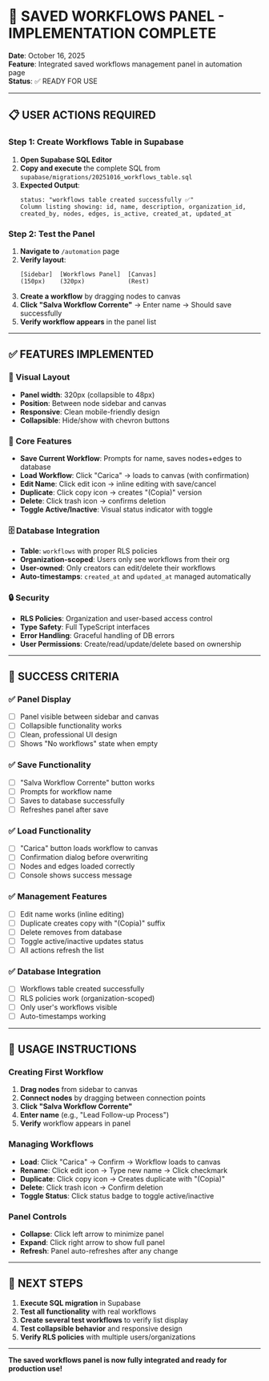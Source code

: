 # 🎯 SAVED WORKFLOWS PANEL - IMPLEMENTATION COMPLETE

**Date**: October 16, 2025  
**Feature**: Integrated saved workflows management panel in automation page  
**Status**: ✅ READY FOR USE

---

## 📋 USER ACTIONS REQUIRED

### Step 1: Create Workflows Table in Supabase

1. **Open Supabase SQL Editor**
2. **Copy and execute** the complete SQL from `supabase/migrations/20251016_workflows_table.sql`
3. **Expected Output**:
   ```
   status: "workflows table created successfully ✅"
   Column listing showing: id, name, description, organization_id, created_by, nodes, edges, is_active, created_at, updated_at
   ```

### Step 2: Test the Panel

1. **Navigate to** `/automation` page
2. **Verify layout**:
   ```
   [Sidebar]  [Workflows Panel]  [Canvas]
   (150px)    (320px)            (Rest)
   ```
3. **Create a workflow** by dragging nodes to canvas
4. **Click "Salva Workflow Corrente"** → Enter name → Should save successfully
5. **Verify workflow appears** in the panel list

---

## ✅ FEATURES IMPLEMENTED

### 🎨 Visual Layout

- **Panel width**: 320px (collapsible to 48px)
- **Position**: Between node sidebar and canvas
- **Responsive**: Clean mobile-friendly design
- **Collapsible**: Hide/show with chevron buttons

### 🔧 Core Features

- **Save Current Workflow**: Prompts for name, saves nodes+edges to database
- **Load Workflow**: Click "Carica" → loads to canvas (with confirmation)
- **Edit Name**: Click edit icon → inline editing with save/cancel
- **Duplicate**: Click copy icon → creates "(Copia)" version
- **Delete**: Click trash icon → confirms deletion
- **Toggle Active/Inactive**: Visual status indicator with toggle

### 🗄️ Database Integration

- **Table**: `workflows` with proper RLS policies
- **Organization-scoped**: Users only see workflows from their org
- **User-owned**: Only creators can edit/delete their workflows
- **Auto-timestamps**: `created_at` and `updated_at` managed automatically

### 🔒 Security

- **RLS Policies**: Organization and user-based access control
- **Type Safety**: Full TypeScript interfaces
- **Error Handling**: Graceful handling of DB errors
- **User Permissions**: Create/read/update/delete based on ownership

---

## 🎯 SUCCESS CRITERIA

### ✅ Panel Display

- [ ] Panel visible between sidebar and canvas
- [ ] Collapsible functionality works
- [ ] Clean, professional UI design
- [ ] Shows "No workflows" state when empty

### ✅ Save Functionality

- [ ] "Salva Workflow Corrente" button works
- [ ] Prompts for workflow name
- [ ] Saves to database successfully
- [ ] Refreshes panel after save

### ✅ Load Functionality

- [ ] "Carica" button loads workflow to canvas
- [ ] Confirmation dialog before overwriting
- [ ] Nodes and edges loaded correctly
- [ ] Console shows success message

### ✅ Management Features

- [ ] Edit name works (inline editing)
- [ ] Duplicate creates copy with "(Copia)" suffix
- [ ] Delete removes from database
- [ ] Toggle active/inactive updates status
- [ ] All actions refresh the list

### ✅ Database Integration

- [ ] Workflows table created successfully
- [ ] RLS policies work (organization-scoped)
- [ ] Only user's workflows visible
- [ ] Auto-timestamps working

---

## 🚀 USAGE INSTRUCTIONS

### Creating First Workflow

1. **Drag nodes** from sidebar to canvas
2. **Connect nodes** by dragging between connection points
3. **Click "Salva Workflow Corrente"**
4. **Enter name** (e.g., "Lead Follow-up Process")
5. **Verify** workflow appears in panel

### Managing Workflows

- **Load**: Click "Carica" → Confirm → Workflow loads to canvas
- **Rename**: Click edit icon → Type new name → Click checkmark
- **Duplicate**: Click copy icon → Creates duplicate with "(Copia)"
- **Delete**: Click trash icon → Confirm deletion
- **Toggle Status**: Click status badge to toggle active/inactive

### Panel Controls

- **Collapse**: Click left arrow to minimize panel
- **Expand**: Click right arrow to show full panel
- **Refresh**: Panel auto-refreshes after any change

---

## 🔄 NEXT STEPS

1. **Execute SQL migration** in Supabase
2. **Test all functionality** with real workflows
3. **Create several test workflows** to verify list display
4. **Test collapsible behavior** and responsive design
5. **Verify RLS policies** with multiple users/organizations

---

**The saved workflows panel is now fully integrated and ready for production use!**
